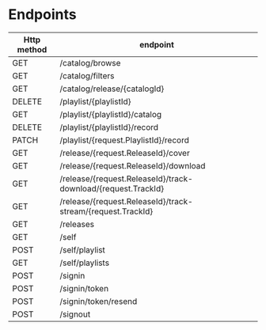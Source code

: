 # Endpoints

|Http method|endpoint|
| - | - |
|GET|/catalog/browse|
|GET|/catalog/filters|
|GET|/catalog/release/{catalogId}|
|DELETE|/playlist/{playlistId}|
|GET|/playlist/{playlistId}/catalog|
|DELETE|/playlist/{playlistId}/record|
|PATCH|/playlist/{request.PlaylistId}/record|
|GET|/release/{request.ReleaseId}/cover|
|GET|/release/{request.ReleaseId}/download|
|GET|/release/{request.ReleaseId}/track-download/{request.TrackId}|
|GET|/release/{request.ReleaseId}/track-stream/{request.TrackId}|
|GET|/releases|
|GET|/self|
|POST|/self/playlist|
|GET|/self/playlists|
|POST|/signin|
|POST|/signin/token|
|POST|/signin/token/resend|
|POST|/signout|
